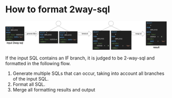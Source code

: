 # How to format 2way-sql

![2way-sql_example](../../images/2way_sql.png)

If the input SQL contains an IF branch, it is judged to be 2-way-sql and formatted in the following flow.

1. Generate multiple SQLs that can occur, taking into account all branches of the input SQL.
2. Format all SQL.
3. Merge all formatting results and output
